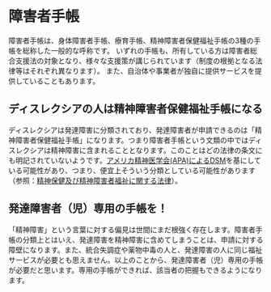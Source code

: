 # 障害者手帳
障害者手帳は、身体障害者手帳、療育手帳、精神障害者保健福祉手帳の3種の手帳を総称した一般的な呼称です。
いずれの手帳も、所有している方は障害者総合支援法の対象となり、様々な支援策が講じられています（制度の根拠となる法律等はそれぞれ異なります）。
また、自治体や事業者が独自に提供サービスを提供していることもあります。

## ディスレクシアの人は精神障害者保健福祉手帳になる
ディスレクシアは発達障害に分類されており、発達障害者が申請できるのは「精神障害者保健福祉手帳」になります。つまり障害者手帳という文類の中ではディスレクシアは精神障害に含まれることとなります。このことはどの法律の条文にも明記されていないようです。[アメリカ精神医学会(APA)によるDSM](./what-is-dyslexia/apa-dsm.md)を基にしている可能性があり、つまり、便宜上そういう分類としている可能性があります（参照：[精神保健及び精神障害者福祉に関する法律](./laws/seishin-hoken-fukushi.md)）。

## 発達障害者（児）専用の手帳を！
「精神障害」という言葉に対する偏見は世間にまだ根強く存在します。障害者手帳の分類上とはいえ、発達障害を精神障害に含めてしまうことは、申請に対する障壁になります。また、統合失調症や薬物中毒の人と、発達障害の人に同じ福祉サービスが必要とも思えません。以上のことから、発達障害者（児）専用の手帳が必要だと思います。専用の手帳ができれば、該当者の把握もできるようになります。
